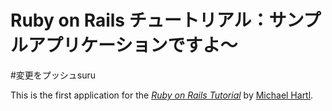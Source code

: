 # Ruby on Rails チュートリアル：サンプルアプリケーションですよ〜
#変更をプッシュsuru


This is the first application for the
[*Ruby on Rails Tutorial*](http://railstutorial.jp/)
by [Michael Hartl](http://www.michaelhartl.com/).
